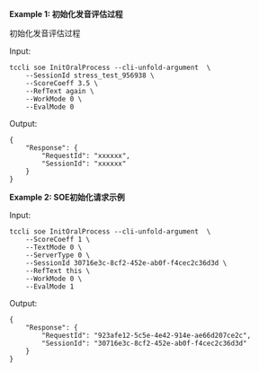 **Example 1: 初始化发音评估过程**

初始化发音评估过程

Input: 

```
tccli soe InitOralProcess --cli-unfold-argument  \
    --SessionId stress_test_956938 \
    --ScoreCoeff 3.5 \
    --RefText again \
    --WorkMode 0 \
    --EvalMode 0
```

Output: 
```
{
    "Response": {
        "RequestId": "xxxxxx",
        "SessionId": "xxxxxx"
    }
}
```

**Example 2: SOE初始化请求示例**



Input: 

```
tccli soe InitOralProcess --cli-unfold-argument  \
    --ScoreCoeff 1 \
    --TextMode 0 \
    --ServerType 0 \
    --SessionId 30716e3c-8cf2-452e-ab0f-f4cec2c36d3d \
    --RefText this \
    --WorkMode 0 \
    --EvalMode 1
```

Output: 
```
{
    "Response": {
        "RequestId": "923afe12-5c5e-4e42-914e-ae66d207ce2c",
        "SessionId": "30716e3c-8cf2-452e-ab0f-f4cec2c36d3d"
    }
}
```

